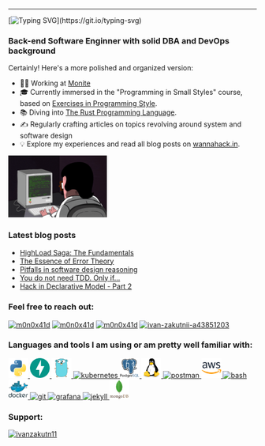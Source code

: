 
---
[![Typing SVG](https://readme-typing-svg.demolab.com?font=Sometype+Mono&duration=1000&pause=1000&color=2FF745&repeat=false&random=true&width=435&lines=Oh%2C+hello+there%F0%9F%96%96%F0%9F%98%8A%2C+I'm+Ivan.)](https://git.io/typing-svg)
<h3 align="left">Back-end Software Enginner with solid DBA and DevOps background</h3>

Certainly! Here's a more polished and organized version:

- 👨‍💻 Working at [Monite](https://monite.com/)
- 🎓 Currently immersed in the "Programming in Small Styles" course, based on [Exercises in Programming Style](https://www.amazon.com/Exercises-Programming-Style-Cristina-Videira/dp/1482227371).
- 📚 Diving into [The Rust Programming Language](https://doc.rust-lang.org/book/#the-rust-programming-language).
- ✍️ Regularly crafting articles on topics revolving around system and software design
- 💡 Explore my experiences and read all blog posts on [wannahack.in](https://wannahack.in/).

<div style="display: flex; align-items: center;">
  <div style="margin-right: 20px;">
    <img src="https://github.com/m0n0x41d/m0n0x41d/blob/main/coder.gif" alt="Coder" width="200" height="125"/>
  </div>
</div>



### Latest blog posts
<!-- BLOG-POST-LIST:START -->
- [HighLoad Saga: The Fundamentals](https://dev.to/m0n0x41d/highload-saga-the-fundamentals-4kj4)
- [The Essence of Error Theory](https://dev.to/m0n0x41d/the-essence-of-error-theory-5h5m)
- [Pitfalls in software design reasoning](https://dev.to/m0n0x41d/pitfalls-in-software-design-reasoning-36jh)
- [You do not need TDD. Only if...](https://dev.to/m0n0x41d/you-do-not-need-tdd-only-if-ffj)
- [Hack in Declarative Model - Part 2](https://dev.to/m0n0x41d/hack-in-declarative-model-part-2-2eok)
<!-- BLOG-POST-LIST:END -->

<h3 align="left">Feel free to reach out:</h3>
<p align="left">
<a href="mailto:zakutnii.ivan@gmail.com" target="blank"><img align="center" src="https://upload.wikimedia.org/wikipedia/commons/7/7e/Gmail_icon_%282020%29.svg" alt="m0n0x41d" height="30" width="40" /></a>
<a href="http://t.me/m0n0x41d" target="blank"><img align="center" src="https://upload.wikimedia.org/wikipedia/commons/8/82/Telegram_logo.svg" alt="m0n0x41d" height="30" width="40" /></a>
<a href="https://dev.to/m0n0x41d" target="blank"><img align="center" src="https://raw.githubusercontent.com/rahuldkjain/github-profile-readme-generator/master/src/images/icons/Social/devto.svg" alt="m0n0x41d" height="30" width="40" /></a>
<a href="https://linkedin.com/in/ivan-zakutnii-a43851203" target="blank"><img align="center" src="https://raw.githubusercontent.com/rahuldkjain/github-profile-readme-generator/master/src/images/icons/Social/linked-in-alt.svg" alt="ivan-zakutnii-a43851203" height="30" width="40" /></a>
</p>


<h3 align="left" style="text-decoration: none;">Languages and tools I am using or am pretty well familiar with:</h3>
<p align="left">
  <a href="https://www.python.org" target="_blank" rel="noreferrer">
    <img src="https://raw.githubusercontent.com/devicons/devicon/master/icons/python/python-original.svg" alt="python" width="40" height="40"/>
  </a>
  <a href="https://fastapi.tiangolo.com/" target="_blank" rel="noreferrer">
    <img src="https://raw.githubusercontent.com/devicons/devicon/master/icons/fastapi/fastapi-original.svg" alt="fastapi" width="40" height="40"/>
  </a>
  <a href="https://golang.org" target="_blank" rel="noreferrer">
    <img src="https://raw.githubusercontent.com/devicons/devicon/master/icons/go/go-original.svg" alt="go" width="40" height="40"/>
  </a>
  <a href="https://kubernetes.io" target="_blank" rel="noreferrer">
    <img src="https://www.vectorlogo.zone/logos/kubernetes/kubernetes-icon.svg" alt="kubernetes" width="40" height="40"/>
  </a>
  <a href="https://www.postgresql.org" target="_blank" rel="noreferrer">
    <img src="https://raw.githubusercontent.com/devicons/devicon/master/icons/postgresql/postgresql-original-wordmark.svg" alt="postgresql" width="40" height="40"/>
  </a>
  <a href="https://www.linux.org/" target="_blank" rel="noreferrer">
    <img src="https://raw.githubusercontent.com/devicons/devicon/master/icons/linux/linux-original.svg" alt="linux" width="40" height="40"/>
  </a>
  <a href="https://postman.com" target="_blank" rel="noreferrer">
    <img src="https://www.vectorlogo.zone/logos/getpostman/getpostman-icon.svg" alt="postman" width="40" height="40"/>
  </a>
  <a href="https://aws.amazon.com" target="_blank" rel="noreferrer">
    <img src="https://raw.githubusercontent.com/devicons/devicon/master/icons/amazonwebservices/amazonwebservices-original-wordmark.svg" alt="aws" width="40" height="40"/>
  </a>
  <a href="https://www.gnu.org/software/bash/" target="_blank" rel="noreferrer">
    <img src="https://www.vectorlogo.zone/logos/gnu_bash/gnu_bash-icon.svg" alt="bash" width="40" height="40"/>
  </a>
  <a href="https://www.docker.com/" target="_blank" rel="noreferrer">
    <img src="https://raw.githubusercontent.com/devicons/devicon/master/icons/docker/docker-original-wordmark.svg" alt="docker" width="40" height="40"/>
  </a>
  <a href="https://git-scm.com/" target="_blank" rel="noreferrer">
    <img src="https://www.vectorlogo.zone/logos/git-scm/git-scm-icon.svg" alt="git" width="40" height="40"/>
  </a>
  <a href="https://grafana.com" target="_blank" rel="noreferrer">
    <img src="https://www.vectorlogo.zone/logos/grafana/grafana-icon.svg" alt="grafana" width="40" height="40"/>
  </a>
  <a href="https://jekyllrb.com/" target="_blank" rel="noreferrer">
    <img src="https://www.vectorlogo.zone/logos/jekyllrb/jekyllrb-icon.svg" alt="jekyll" width="40" height="40"/>
  </a>
  <a href="https://www.mongodb.com/" target="_blank" rel="noreferrer">
    <img src="https://raw.githubusercontent.com/devicons/devicon/master/icons/mongodb/mongodb-original-wordmark.svg" alt="mongodb" width="40" height="40"/>
  </a>
</p>


<h3 align="left">Support:</h3>
<p>
  <a href="https://www.buymeacoffee.com/ivanzakutn11">
    <img src="https://cdn.buymeacoffee.com/buttons/v2/default-yellow.png" height="50" width="210" alt="ivanzakutn11" />
  </a>
</p>

